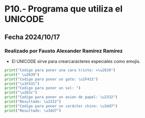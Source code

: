 # P10.- Programa que utiliza el UNICODE
## Fecha 2024/10/17
### Realizado por Fausto Alexander Ramírez Ramírez
- El UNICODE sirve para crearcaracteres especiales como emojis.
``` python
print("Codigo para poner una cara triste: =\u2639")
print(" \u2639")
print("Codigo para poner un gato: \u1F431")
print("\u1F431")
print("Codigo para poner un sol: ")
print("\u263c")
print("Codigo para poner un avion de papel: \u2332")
print("Resultado: \u2332")
print("Codigo para poner un carácter chino: \u3dd7")
print("Resultado: \u3dd7")

